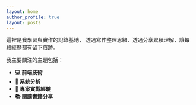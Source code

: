 ```yaml
---
layout: home
author_profile: true
layout: posts
---
```

這裡是我學習與實作的記錄基地，
透過寫作整理思緒、透過分享累積理解，讓每段經歷都有留下痕跡。

我主要關注的主題包括：

- **💻 前端技術**
- **🧠 系統分析**
- **🧪 專案實戰經驗**
- **📚 閱讀書籍分享**
